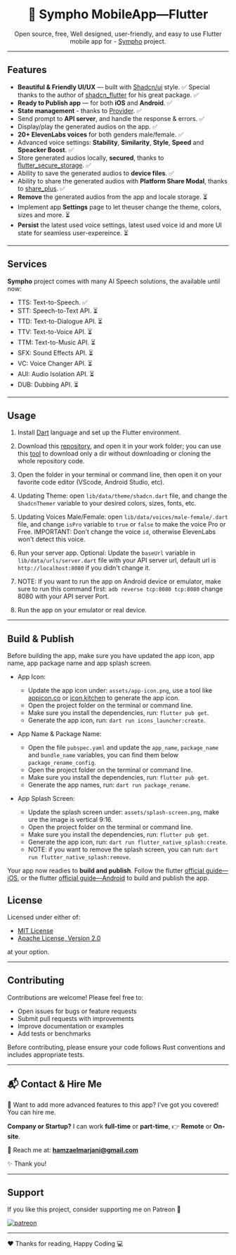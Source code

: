 <div style="text-align: center;">

# 📱 Sympho MobileApp—Flutter

Open source, free, Well designed, user-friendly, and easy to use Flutter mobile app for - [Sympho](https://github.com/hamzaelmarjani/sympho) project.

</div>

---

## Features

- **Beautiful & Friendly UI/UX** — built with [Shadcn/ui](https://ui.shadcn.com/) style. ✅
  Special thanks to the author of [shadcn_flutter](https://pub.dev/packages/shadcn_flutter) for his great package. ✅
- **Ready to Publish app** — for both **iOS** and **Android**. ✅
- **State management** - thanks to [Provider](https://pub.dev/packages/provider). ✅
- Send prompt to **API server**, and handle the response & errors. ✅
- Display/play the generated audios on the app. ✅
- **20+ ElevenLabs voices** for both genders male/female. ✅
- Advanced voice settings: **Stability**, **Similarity**, **Style**, **Speed** and **Speacker Boost**. ✅
- Store generated audios locally, **secured**, thanks to [flutter_secure_storage](https://pub.dev/packages/flutter_secure_storage). ✅
- Ability to save the generated audios to **device files**. ✅
- Ability to share the generated audios with **Platform Share Modal**, thanks to [share_plus](https://pub.dev/packages/share_plus). ✅
- **Remove** the generated audios from the app and locale storage. ⏳
- Implement app **Settings** page to let theuser change the theme, colors, sizes and more. ⏳
- **Persist** the latest used voice settings, latest used voice id and more UI state for seamless user-expereince. ⏳

---

## Services

**Sympho** project comes with many AI Speech solutions, the available until now:

- TTS: Text-to-Speech. ✅
- STT: Speech-to-Text API. ⏳
- TTD: Text-to-Dialogue API. ⏳
- TTV: Text-to-Voice API. ⏳
- TTM: Text-to-Music API. ⏳
- SFX: Sound Effects API. ⏳
- VC: Voice Changer API. ⏳
- AUI: Audio Isolation API. ⏳
- DUB: Dubbing API. ⏳

---

## Usage

1. Install [Dart](https://dart.dev/get-dart) language and set up [](https://docs.flutter.dev/get-started/install)the Flutter environment.

2. Download this [repository](https://github.com/hamzaelmarjani/sympho/tree/main/App/sympho-mobile-app-flutter), and open it in your work folder; you can use this [tool](https://download-directory.github.io/) to download only a dir without downloading or cloning the whole repository code.

3. Open the folder in your terminal or command line, then open it on your favorite code editor (VScode, Android Studio, etc).

4. Updating Theme: open `lib/data/theme/shadcn.dart` file, and change the `ShadcnThemer` variable to your desired colors, sizes, fonts, etc.
 
5. Updating Voices Male/Female: open `lib/data/voices/male-female/.dart` file, and change `isPro` variable to `true` or `false` to make the voice Pro or Free. IMPORTANT: Don't change the voice `id`, otherwise ElevenLabs won't detect this voice.

6. Run your server app. Optional: Update the `baseUrl` variable in `lib/data/urls/server.dart` file with your API server url, default url is `http://localhost:8080` if you didn't change it.

7. NOTE: If you want to run the app on Android device or emulator, make sure to run this command first: `adb reverse tcp:8080 tcp:8080` change 8080 with your API server Port.

8. Run the app on your emulator or real device.

---

## Build & Publish

Before building the app, make sure you have updated the app icon, app name, app package name and app splash screen.

- App Icon:
  + Update the app icon under: `assets/app-icon.png`, use a tool like [appicon.co](https://appicon.co/) or [icon.kitchen](https://icon.kitchen/) to generate the app icon.
  + Open the project folder on the terminal or command line.
  + Make sure you install the dependencies, run: `flutter pub get`.
  + Generate the app icon, run: `dart run icons_launcher:create`.


- App Name & Package Name:
   + Open the file `pubspec.yaml` and update the `app_name`, `package_name` and `bundle_name` variables, you can find them below `package_rename_config`.
   + Open the project folder on the terminal or command line.
   + Make sure you install the dependencies, run: `flutter pub get`.
   + Generate the app names, run: `dart run package_rename`.


- App Splash Screen:
    + Update the splash screen under: `assets/splash-screen.png`, make ure the image is vertical 9:16.
    + Open the project folder on the terminal or command line.
    + Make sure you install the dependencies, run: `flutter pub get`.
    + Generate the app icon, run: `dart run flutter_native_splash:create`.
    + NOTE: if you want to remove the splash screen, you can run: `dart run flutter_native_splash:remove`.

Your app now readies to **build and publish**. Follow the flutter [official guide—iOS](https://flutter.dev/docs/deployment/ios), or the flutter [official guide—Android](https://flutter.dev/docs/deployment/android) to build and publish the app.


## License

Licensed under either of:

- [MIT License](LICENSE-MIT)
- [Apache License, Version 2.0](LICENSE-APACHE)

at your option.

---

## Contributing

Contributions are welcome! Please feel free to:

- Open issues for bugs or feature requests
- Submit pull requests with improvements
- Improve documentation or examples
- Add tests or benchmarks

Before contributing, please ensure your code follows Rust conventions and includes appropriate tests.

---

## 📬 Contact & Hire Me

🚀 Want to add more advanced features to this app?  I’ve got you covered! You can hire me.

**Company or Startup?** I can work **full-time** or **part-time**, 👉 **Remote** or **On-site**.

💌 Reach me at: **hamzaelmarjani@gmail.com**

✨ Thank you!

---

## Support

If you like this project, consider supporting me on Patreon 💖

[![patreon](https://img.shields.io/badge/Support-Open_Source-black?style=for-the-badge&logo=Patreon&logoColor=white)](https://www.patreon.com/elmarjanihamza/gift)

---

❤️ Thanks for reading, Happy Coding 💻
